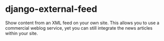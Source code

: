 django-external-feed
====================

Show content from an XML feed on your own site. This allows you to use a commercial weblog service, yet you can still integrate the news articles within your site.
